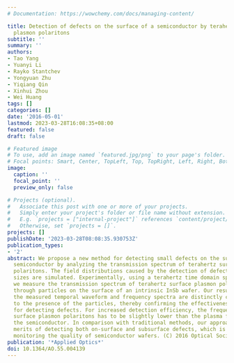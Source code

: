 ```yaml
---
# Documentation: https://wowchemy.com/docs/managing-content/

title: Detection of defects on the surface of a semiconductor by terahertz surface
  plasmon polaritons
subtitle: ''
summary: ''
authors:
- Tao Yang
- Yuanyi Li
- Rayko Stantchev
- Yongyuan Zhu
- Yiqiang Qin
- Xinhui Zhou
- Wei Huang
tags: []
categories: []
date: '2016-05-01'
lastmod: 2023-03-28T16:08:35+08:00
featured: false
draft: false

# Featured image
# To use, add an image named `featured.jpg/png` to your page's folder.
# Focal points: Smart, Center, TopLeft, Top, TopRight, Left, Right, BottomLeft, Bottom, BottomRight.
image:
  caption: ''
  focal_point: ''
  preview_only: false

# Projects (optional).
#   Associate this post with one or more of your projects.
#   Simply enter your project's folder or file name without extension.
#   E.g. `projects = ["internal-project"]` references `content/project/deep-learning/index.md`.
#   Otherwise, set `projects = []`.
projects: []
publishDate: '2023-03-28T08:08:35.930753Z'
publication_types:
- '2'
abstract: We propose a new method for detecting small defects on the surface of a
  semiconductor by analyzing the transmission spectrum of terahertz surface plasmon
  polaritons. The field distributions caused by the detection of defects of different
  sizes are simulated. Experimentally, using a terahertz time domain spectrometer,
  we measure the transmission spectrum of terahertz surface plasmon polaritons passing
  through particles on the surface of an intrinsic InSb wafer. Our results show that
  the measured temporal waveform and frequency spectra are distinctly changed due
  to the presence of the particles, thereby confirming the effectiveness of this method
  for detecting defects. For increased detection efficiency, the frequency of the
  surface plasmon polaritons has to be slightly lower than the plasma frequency of
  the semiconductor. In comparison with traditional methods, our approach offers the
  merits of detecting both on-surface and subsurface defects, which is critical in
  monitoring the quality of semiconductor wafers. (C) 2016 Optical Society of America
publication: '*Applied Optics*'
doi: 10.1364/AO.55.004139
---
```

